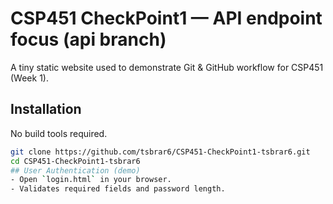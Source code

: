 # CSP451 CheckPoint1 — API endpoint focus (api branch)


A tiny static website used to demonstrate Git & GitHub workflow for CSP451 (Week 1).

## Installation
No build tools required.
```bash
git clone https://github.com/tsbrar6/CSP451-CheckPoint1-tsbrar6.git
cd CSP451-CheckPoint1-tsbrar6
## User Authentication (demo)
- Open `login.html` in your browser.
- Validates required fields and password length.